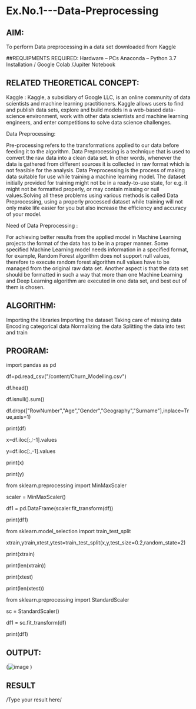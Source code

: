 # Ex.No.1---Data-Preprocessing
## AIM:

To perform Data preprocessing in a data set downloaded from Kaggle

##REQUIPMENTS REQUIRED:
Hardware – PCs
Anaconda – Python 3.7 Installation / Google Colab /Jupiter Notebook

## RELATED THEORETICAL CONCEPT:

Kaggle :
Kaggle, a subsidiary of Google LLC, is an online community of data scientists and machine learning practitioners. Kaggle allows users to find and publish data sets, explore and build models in a web-based data-science environment, work with other data scientists and machine learning engineers, and enter competitions to solve data science challenges.

Data Preprocessing:

Pre-processing refers to the transformations applied to our data before feeding it to the algorithm. Data Preprocessing is a technique that is used to convert the raw data into a clean data set. In other words, whenever the data is gathered from different sources it is collected in raw format which is not feasible for the analysis.
Data Preprocessing is the process of making data suitable for use while training a machine learning model. The dataset initially provided for training might not be in a ready-to-use state, for e.g. it might not be formatted properly, or may contain missing or null values.Solving all these problems using various methods is called Data Preprocessing, using a properly processed dataset while training will not only make life easier for you but also increase the efficiency and accuracy of your model.

Need of Data Preprocessing :

For achieving better results from the applied model in Machine Learning projects the format of the data has to be in a proper manner. Some specified Machine Learning model needs information in a specified format, for example, Random Forest algorithm does not support null values, therefore to execute random forest algorithm null values have to be managed from the original raw data set.
Another aspect is that the data set should be formatted in such a way that more than one Machine Learning and Deep Learning algorithm are executed in one data set, and best out of them is chosen.


## ALGORITHM:
Importing the libraries
Importing the dataset
Taking care of missing data
Encoding categorical data
Normalizing the data
Splitting the data into test and train

## PROGRAM:
import pandas as pd

df=pd.read_csv("/content/Churn_Modelling.csv")

df.head()

df.isnull().sum()

df.drop(["RowNumber","Age","Gender","Geography","Surname"],inplace=True,axis=1)

print(df)

x=df.iloc[:,:-1].values

y=df.iloc[:,-1].values

print(x)

print(y)

from sklearn.preprocessing import MinMaxScaler

scaler = MinMaxScaler()

df1 = pd.DataFrame(scaler.fit_transform(df))

print(df1)

from sklearn.model_selection import train_test_split

xtrain,ytrain,xtest,ytest=train_test_split(x,y,test_size=0.2,random_state=2)

print(xtrain)

print(len(xtrain))

print(xtest)

print(len(xtest))

from sklearn.preprocessing import StandardScaler

sc = StandardScaler()

df1 = sc.fit_transform(df)

print(df1)

## OUTPUT:
(![image](https://user-images.githubusercontent.com/94222288/228867625-925940c2-568f-4741-9fc8-c3cc881d1747.png)
)

## RESULT
/Type your result here/

